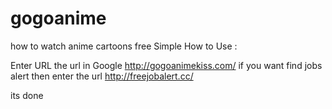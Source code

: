 # gogoanime
how to watch anime cartoons free
Simple 
How to Use :

Enter URL the url in Google http://gogoanimekiss.com/
if you want find jobs alert then enter the url http://freejobalert.cc/

its done 
